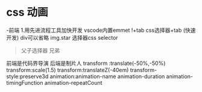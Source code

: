 # css 动画
-前端
1.用先进流程工具加快开发
vscode内置emmet
!+tab
css选择器+tab  (快速开发)
div可以省略 img.star
选择器css selector
>父子选择器
兄弟

前端是代码界导演
后端是制片人
transform :translate(-50%,-50%)
transform:scale(1.5)
transform:translateZ(-40em)
transform-style:preserve3d
animation:animation-name animation-duration
animation-timingFunction
animation-repeatCount